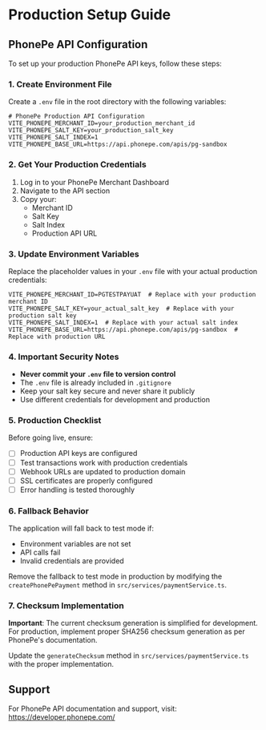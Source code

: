 # Production Setup Guide

## PhonePe API Configuration

To set up your production PhonePe API keys, follow these steps:

### 1. Create Environment File

Create a `.env` file in the root directory with the following variables:

```env
# PhonePe Production API Configuration
VITE_PHONEPE_MERCHANT_ID=your_production_merchant_id
VITE_PHONEPE_SALT_KEY=your_production_salt_key
VITE_PHONEPE_SALT_INDEX=1
VITE_PHONEPE_BASE_URL=https://api.phonepe.com/apis/pg-sandbox
```

### 2. Get Your Production Credentials

1. Log in to your PhonePe Merchant Dashboard
2. Navigate to the API section
3. Copy your:
   - Merchant ID
   - Salt Key
   - Salt Index
   - Production API URL

### 3. Update Environment Variables

Replace the placeholder values in your `.env` file with your actual production credentials:

```env
VITE_PHONEPE_MERCHANT_ID=PGTESTPAYUAT  # Replace with your production merchant ID
VITE_PHONEPE_SALT_KEY=your_actual_salt_key  # Replace with your production salt key
VITE_PHONEPE_SALT_INDEX=1  # Replace with your actual salt index
VITE_PHONEPE_BASE_URL=https://api.phonepe.com/apis/pg-sandbox  # Replace with production URL
```

### 4. Important Security Notes

- **Never commit your `.env` file to version control**
- The `.env` file is already included in `.gitignore`
- Keep your salt key secure and never share it publicly
- Use different credentials for development and production

### 5. Production Checklist

Before going live, ensure:

- [ ] Production API keys are configured
- [ ] Test transactions work with production credentials
- [ ] Webhook URLs are updated to production domain
- [ ] SSL certificates are properly configured
- [ ] Error handling is tested thoroughly

### 6. Fallback Behavior

The application will fall back to test mode if:
- Environment variables are not set
- API calls fail
- Invalid credentials are provided

Remove the fallback to test mode in production by modifying the `createPhonePePayment` method in `src/services/paymentService.ts`.

### 7. Checksum Implementation

**Important**: The current checksum generation is simplified for development. For production, implement proper SHA256 checksum generation as per PhonePe's documentation.

Update the `generateChecksum` method in `src/services/paymentService.ts` with the proper implementation.

## Support

For PhonePe API documentation and support, visit: https://developer.phonepe.com/




